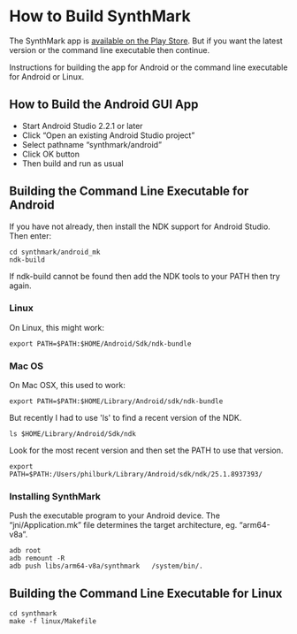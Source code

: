 # How to Build SynthMark

The SynthMark app is [available on the Play Store](https://play.google.com/store/apps/details?id=com.mobileer.synthmark).
But if you want the latest version or the command line executable then continue.

Instructions for building the app for Android
or the command line executable for Android or Linux.

## How to Build the Android GUI App

* Start Android Studio 2.2.1 or later
* Click “Open an existing Android Studio project”
* Select pathname “synthmark/android”
* Click OK button
* Then build and run as usual

## Building the Command Line Executable for Android

If you have not already, then install the NDK support for Android Studio.
Then enter:

    cd synthmark/android_mk
    ndk-build

If ndk-build cannot be found then add the NDK tools to your PATH then try again. 

### Linux

On Linux, this might work:

    export PATH=$PATH:$HOME/Android/Sdk/ndk-bundle

### Mac OS

On Mac OSX, this used to work:

    export PATH=$PATH:$HOME/Library/Android/sdk/ndk-bundle

But recently I had to use 'ls' to find a recent version of the NDK.

    ls $HOME/Library/Android/Sdk/ndk

Look for the most recent version and then set the PATH to use that version.

    export PATH=$PATH:/Users/philburk/Library/Android/sdk/ndk/25.1.8937393/

### Installing SynthMark

Push the executable program to your Android device. 
The “jni/Application.mk” file determines the target architecture, eg. “arm64-v8a”.

    adb root
    adb remount -R
    adb push libs/arm64-v8a/synthmark   /system/bin/.

## Building the Command Line Executable for Linux

    cd synthmark
    make -f linux/Makefile
